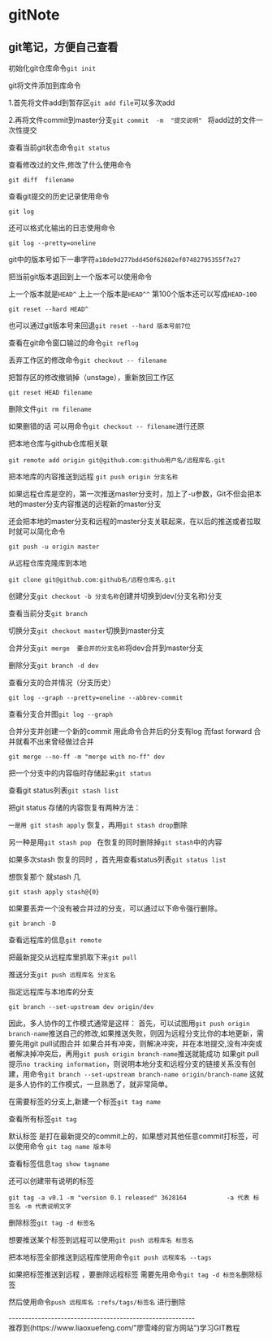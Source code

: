 # gitNote
git笔记，方便自己查看
----------------------------------------------------------------------------------------------------------------------------------------------------------
<p>初始化git仓库命令<code>git init</code></p>
<div>
<p>git将文件添加到库命令</p>
<p>1.首先将文件add到暂存区<code>git add file</code>可以多次add</p>
<p>2.再将文件commit到master分支<code>git commit  -m  "提交说明" </code> 将add过的文件一次性提交</p>
</div>
<div>
<p>查看当前git状态命令<code>git status</code></p>
<p>查看修改过的文件,修改了什么使用命令</p>
<pre><code>git diff  filename</code></pre>
<p>查看git提交的历史记录使用命令</p>
<pre><code>git log</code></pre>
<p>还可以格式化输出的日志使用命令</p>
<pre><code>git log --pretty=oneline</code></pre>
<p>git中的版本号如下一串字符<code>a18de9d277bdd450f62682ef07482795355f7e27</code></p>
</div>
<div>
<p>把当前git版本退回到上一个版本可以使用命令 </p>
<p>上一个版本就是<code>HEAD^</code>     上上一个版本是<code>HEAD^^</code>    第100个版本还可以写成<code>HEAD~100</code></p>
<pre><code>git reset --hard HEAD^</code></pre>
<p>也可以通过git版本号来回退<code>git reset --hard 版本号前7位</code></p>
<p>查看在git命令窗口输过的命令<code>git reflog </code></p>
<p>丢弃工作区的修改命令<code>git checkout -- filename</code></p>
<p>把暂存区的修改撤销掉（unstage），重新放回工作区</p>
<pre><code>git reset HEAD filename</code></pre>
</div>
<div>
<p>删除文件<code>git rm filename</code></p>
<p>如果删错的话 可以用命令<code>git checkout -- filename</code>进行还原</p>
<p>把本地仓库与github仓库相关联</p>
<pre><code>git remote add origin git@github.com:github用户名/远程库名.git</code></pre>
<p>把本地库的内容推送到远程 <code>git push origin 分支名称</code></p>
<p>如果远程仓库是空的，第一次推送master分支时，加上了-u参数，Git不但会把本地的master分支内容推送的远程新的master分支</p>
<p>还会把本地的master分支和远程的master分支关联起来，在以后的推送或者拉取时就可以简化命令</p>
<pre><code>git push -u origin master</code></pre>
</div>
<div>
<p>从远程仓库克隆库到本地</p>
<pre><code>git clone git@github.com:github名/远程仓库名.git</code></pre>
<p>创建分支<code>git checkout -b 分支名称</code>创建并切换到dev(分支名称)分支</p>
<p>查看当前分支<code>git branch</code></p>
<p>切换分支<code>git checkout master</code>切换到master分支</p>
<p>合并分支<code>git merge  要合并的分支名称</code>将dev合并到master分支</p>
<p>删除分支<code>git branch -d dev </code></p>
</div>
<div>
<p>查看分支的合并情况（分支历史）</p>
<pre><code>git log --graph --pretty=oneline --abbrev-commit </code></pre>
<p>查看分支合并图<code>git log --graph</code></p>
<p> 合并分支并创建一个新的commit     用此命令合并后的分支有log   而fast forward 合并就看不出来曾经做过合并</p>
<pre><code>git merge --no-ff -m "merge with no-ff" dev</code></pre>
<p>把一个分支中的内容临时存储起来<code>git status</code></p>
</div>
<div>
<p>查看git status列表<code>git stash list</code></p>
<p>把git status 存储的内容恢复有两种方法：</p>
<p><code>一是用 git stash apply</code>  恢复，再用<code>git stash drop</code>删除</p>
<p>另一种是用<code>git stash pop </code> 在恢复的同时删除掉<code>git stash</code>中的内容</p>
<p>如果多次stash  恢复的同时 ，首先用查看status列表<code>git status list </code></p>
<p> 想恢复那个  就stash 几</p>
<pre><code>git stash apply stash@{0} </code></pre>
<p>如果要丢弃一个没有被合并过的分支，可以通过以下命令强行删除。</p>
<pre><code>git branch -D <name></code></pre>
</div>
<div>
<p>查看远程库的信息<code>git remote</code></p>
<p>把最新提交从远程库里抓取下来<code>git pull </code> </p>
<p>推送分支<code>git push 远程库名 分支名</code></p>
<p>指定远程库与本地库的分支</p>
<pre><code>git branch --set-upstream dev origin/dev</code></pre>
</div>
<div>
<p>因此，多人协作的工作模式通常是这样：
首先，可以试图用<code>git push origin branch-name</code>推送自己的修改,如果推送失败，则因为远程分支比你的本地更新，需要先用git pull试图合并
如果合并有冲突，则解决冲突，并在本地提交,没有冲突或者解决掉冲突后，再用<code>git push origin branch-name</code>推送就能成功
如果git pull提示<code>no tracking information</code>，则说明本地分支和远程分支的链接关系没有创建，用命令<code>git branch --set-upstream branch-name origin/branch-name</code>
这就是多人协作的工作模式，一旦熟悉了，就非常简单。</p>
</div>
<div>
<p>在需要标签的分支上,新建一个标签<code>git tag name</code></p>
<p>查看所有标签<code>git tag</code></p>
<p>默认标签 是打在最新提交的commit上的，如果想对其他任意commit打标签，可以使用命令 <code>git tag name 版本号</code></p>
<p>查看标签信息<code>tag show tagname </code></p>
<p>还可以创建带有说明的标签</p>
<pre><code>git tag -a v0.1 -m "version 0.1 released" 3628164           -a 代表 标签名 -m 代表说明文字</code></pre>
<p>删除标签<code>git tag -d 标签名  </code></p>
</div>
<div>
<p>想要推送某个标签到远程可以使用<code>git push 远程库名 标签名</code> </p>
<p>把本地标签全部推送到远程库使用命令<code>git push 远程库名 --tags</code></p>
<p>如果把标签推送到远程 ，要删除远程标签 需要先用命令<code>git tag -d 标签名</code>删除标签</p>
<p>然后使用命令<code>push 远程库名 :refs/tags/标签名</code> 进行删除</p>
</div>
---------------------------------------------------------
<div>推荐到(https://www.liaoxuefeng.com/"廖雪峰的官方网站")学习GIT教程</div>